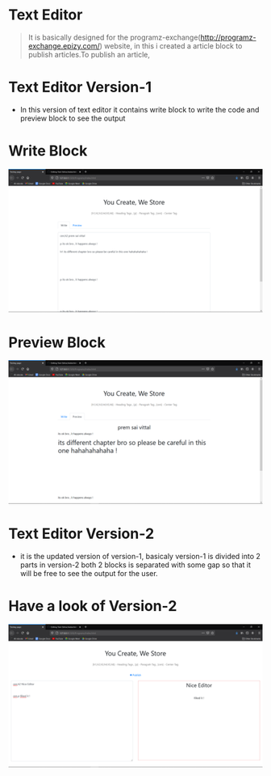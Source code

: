 # Text Editor

> It is basically designed for the programz-exchange(http://programz-exchange.epizy.com/) website, in this i created a article block to publish articles.To publish an article,  




# Text Editor Version-1

- In this version of text editor it contains write block to write the code and preview block to see the output


# Write Block

![alt text](https://github.com/premsai2030/Text-Editor/blob/version-1/Write_Block.png)


# Preview Block

![alt text](https://github.com/premsai2030/Text-Editor/blob/version-1/Preview_Block.png)


# Text Editor Version-2

- it is the updated version of version-1, basicaly version-1 is divided into 2 parts in version-2 both 2 blocks is separated with some gap so that it will be free to see the output for the user.

# Have a look of Version-2

![](https://github.com/premsai2030/Text-Editor/blob/version-2/Text_Editor.png)
